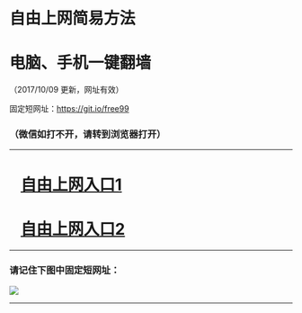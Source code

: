﻿# 自由上网简易方法

# 电脑、手机一键翻墙

（2017/10/09 更新，网址有效）

固定短网址：https://git.io/free99

### （微信如打不开，请转到浏览器打开）


***





# &nbsp;&nbsp; <a href="http://ft829532412.fwq-tz-1001.info/fwqtz01.html?t=100900126938 " target="_blank">自由上网入口1</a>
# &nbsp;&nbsp; <a href="http://ft2768621249.fwq-tz-1002.info/fwqtz02.html?t=100900130975 " target="_blank">自由上网入口2</a>
***

### 请记住下图中固定短网址：

<img src="https://s3-us-west-2.amazonaws.com/fwq-1001/yjfq-20170905okok.png" /> 


***

